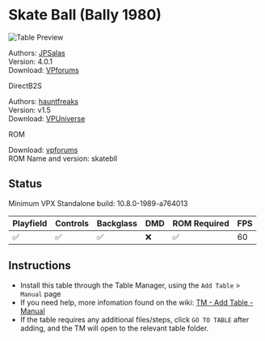 # Skate Ball (Bally 1980)

![Table Preview](../../images/vpx-skateball-review.jpg)

Authors: [JPSalas](https://www.vpforums.org/index.php?showuser=277)  
Version: 4.0.1  
Download: [VPforums](https://www.vpforums.org/index.php?app=downloads&showfile=13142)

DirectB2S

Authors: [hauntfreaks](https://vpuniverse.com/profile/5216-hauntfreaks/)  
Version: v1.5  
Download: [VPUniverse](https://vpuniverse.com/files/file/14244-skateball-bally-1980-b2s/?tab=comments)

ROM

Download: [vpforums](http://www.vpforums.org/index.php?app=downloads&showfile=674)  
ROM Name and version: skatebll

## Status 

Minimum VPX Standalone build: 10.8.0-1989-a764013

| Playfield | Controls | Backglass | DMD | ROM Required | FPS | 
|-----------|----------|-----------|-----|--------------|-----|
| :white_check_mark: | :white_check_mark: | :white_check_mark: | :x: | :white_check_mark: | 60 |

## Instructions

- Install this table through the Table Manager, using the `Add Table` > `Manual` page
- If you need help, more infomation found on the wiki: [TM - Add Table - Manual](https://github.com/LegendsUnchained/vpx-standalone-alp4k/wiki/%5B04%5D-%F0%9F%A7%A1-TM-%E2%80%90-Other-Features#add-table---manual)
- If the table requires any additional files/steps, click `GO TO TABLE` after adding, and the TM will open to the relevant table folder.

